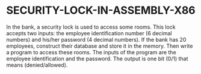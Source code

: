# SECURITY-LOCK-IN-ASSEMBLY-X86
In the bank, a security lock is used to access some rooms. This lock accepts two inputs: the employee identification number (6 decimal numbers) and his/her password (4 decimal numbers). If the bank has 20 employees, construct their database and store it in the memory. Then write a program to access these rooms. The inputs of the program are the employee identification and the password. The output is one bit (0/1) that means (denied/allowed).
